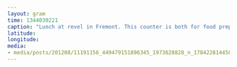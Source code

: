 ```yaml
---
layout: gram
time: 1344030221
caption: "Lunch at revel in Fremont. This counter is both for food prep and dinning. Love it."
latitude: 
longitude: 
media:
- media/posts/201208/11191156_449479151896345_1973628828_n_17842281445000351.jpg
---
```

